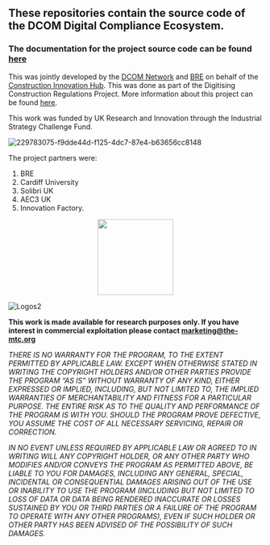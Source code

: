 ## These repositories contain the source code of the DCOM Digital Compliance Ecosystem.

### The documentation for the project source code can be found [here](https://d-com-network.github.io/DCOMDocumentation/)

This was jointly developed by the [DCOM Network](https://www.dcom.org.uk/) and [BRE](https://bregroup.com/) on behalf of the [Construction Innovation Hub](https://constructioninnovationhub.org.uk/). This was done as part of the Digitising Construction Regulations Project. More information about this project can be found [here](https://www.dcom.org.uk/).

This work was funded by UK Research and Innovation through the Industrial Strategy Challenge Fund.

![229783075-f9dde44d-f125-4dc7-87e4-b63656cc8148](https://user-images.githubusercontent.com/26248350/237034922-b5e6dce5-7745-4206-bb3e-8e6707ec6b1e.png)



The project partners were:
1. BRE
2. Cardiff University
3. Solibri UK
4. AEC3 UK
5. Innovation Factory.

<p align="center"><img src ="https://user-images.githubusercontent.com/26248350/230086215-8f415342-05b7-47fa-b2bd-fc5794e9cf60.png" width=150/><p>

![Logos2](https://user-images.githubusercontent.com/26248350/229782124-e0b8523e-1455-49a7-97e2-9c91979875a6.png)

**This work is made available for research purposes only. If you have interest in commercial exploitation please contact [marketing@the-mtc.org](mailto:marketing@the-mtc.org)**

*THERE IS NO WARRANTY FOR THE PROGRAM, TO THE EXTENT PERMITTED BY APPLICABLE LAW. EXCEPT WHEN OTHERWISE STATED IN WRITING THE COPYRIGHT HOLDERS AND/OR OTHER PARTIES PROVIDE THE PROGRAM “AS IS” WITHOUT WARRANTY OF ANY KIND, EITHER EXPRESSED OR IMPLIED, INCLUDING, BUT NOT LIMITED TO, THE IMPLIED WARRANTIES OF MERCHANTABILITY AND FITNESS FOR A PARTICULAR PURPOSE. THE ENTIRE RISK AS TO THE QUALITY AND PERFORMANCE OF THE PROGRAM IS WITH YOU. SHOULD THE PROGRAM PROVE DEFECTIVE, YOU ASSUME THE COST OF ALL NECESSARY SERVICING, REPAIR OR CORRECTION.*

*IN NO EVENT UNLESS REQUIRED BY APPLICABLE LAW OR AGREED TO IN WRITING WILL ANY COPYRIGHT HOLDER, OR ANY OTHER PARTY WHO MODIFIES AND/OR CONVEYS THE PROGRAM AS PERMITTED ABOVE, BE LIABLE TO YOU FOR DAMAGES, INCLUDING ANY GENERAL, SPECIAL, INCIDENTAL OR CONSEQUENTIAL DAMAGES ARISING OUT OF THE USE OR INABILITY TO USE THE PROGRAM (INCLUDING BUT NOT LIMITED TO LOSS OF DATA OR DATA BEING RENDERED INACCURATE OR LOSSES SUSTAINED BY YOU OR THIRD PARTIES OR A FAILURE OF THE PROGRAM TO OPERATE WITH ANY OTHER PROGRAMS), EVEN IF SUCH HOLDER OR OTHER PARTY HAS BEEN ADVISED OF THE POSSIBILITY OF SUCH DAMAGES.*
